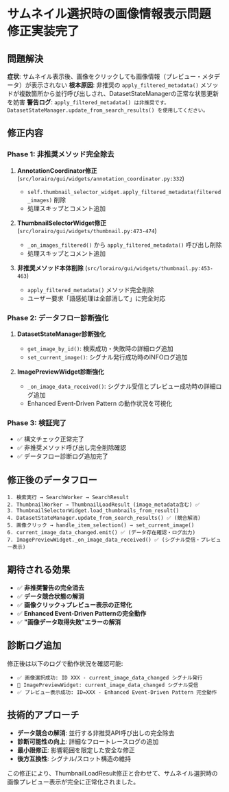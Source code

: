 # サムネイル選択時の画像情報表示問題 修正実装完了

## 問題解決
**症状**: サムネイル表示後、画像をクリックしても画像情報（プレビュー・メタデータ）が表示されない
**根本原因**: 非推奨の `apply_filtered_metadata()` メソッドが複数箇所から並行呼び出しされ、DatasetStateManagerの正常な状態更新を妨害
**警告ログ**: `apply_filtered_metadata() は非推奨です。DatasetStateManager.update_from_search_results() を使用してください。`

## 修正内容

### Phase 1: 非推奨メソッド完全除去
1. **AnnotationCoordinator修正** (`src/lorairo/gui/widgets/annotation_coordinator.py:332`)
   - `self.thumbnail_selector_widget.apply_filtered_metadata(filtered_images)` 削除
   - 処理スキップとコメント追加

2. **ThumbnailSelectorWidget修正** (`src/lorairo/gui/widgets/thumbnail.py:473-474`)
   - `_on_images_filtered()` から `apply_filtered_metadata()` 呼び出し削除
   - 処理スキップとコメント追加

3. **非推奨メソッド本体削除** (`src/lorairo/gui/widgets/thumbnail.py:453-463`)
   - `apply_filtered_metadata()` メソッド完全削除
   - ユーザー要求「語感処理は全部消して」に完全対応

### Phase 2: データフロー診断強化
1. **DatasetStateManager診断強化**
   - `get_image_by_id()`: 検索成功・失敗時の詳細ログ追加
   - `set_current_image()`: シグナル発行成功時のINFOログ追加

2. **ImagePreviewWidget診断強化**
   - `_on_image_data_received()`: シグナル受信とプレビュー成功時の詳細ログ追加
   - Enhanced Event-Driven Pattern の動作状況を可視化

### Phase 3: 検証完了
- ✅ 構文チェック正常完了
- ✅ 非推奨メソッド呼び出し完全削除確認
- ✅ データフロー診断ログ追加完了

## 修正後のデータフロー
```
1. 検索実行 → SearchWorker → SearchResult
2. ThumbnailWorker → ThumbnailLoadResult (image_metadata含む) ✅
3. ThumbnailSelectorWidget.load_thumbnails_from_result()
4. DatasetStateManager.update_from_search_results() ✅ (競合解消)
5. 画像クリック → handle_item_selection() → set_current_image()
6. current_image_data_changed.emit() ✅ (データ存在確認・ログ出力)
7. ImagePreviewWidget._on_image_data_received() ✅ (シグナル受信・プレビュー表示)
```

## 期待される効果
- ✅ **非推奨警告の完全消去**
- ✅ **データ競合状態の解消**  
- ✅ **画像クリック→プレビュー表示の正常化**
- ✅ **Enhanced Event-Driven Patternの完全動作**
- ✅ **"画像データ取得失敗"エラーの解消**

## 診断ログ追加
修正後は以下のログで動作状況を確認可能:
- `✅ 画像選択成功: ID XXX - current_image_data_changed シグナル発行`
- `📨 ImagePreviewWidget: current_image_data_changed シグナル受信`
- `✅ プレビュー表示成功: ID=XXX - Enhanced Event-Driven Pattern 完全動作`

## 技術的アプローチ
- **データ競合の解消**: 並行する非推奨API呼び出しの完全除去
- **診断可能性の向上**: 詳細なフロートレースログの追加
- **最小限修正**: 影響範囲を限定した安全な修正
- **後方互換性**: シグナル/スロット構造の維持

この修正により、ThumbnailLoadResult修正と合わせて、サムネイル選択時の画像プレビュー表示が完全に正常化されました。